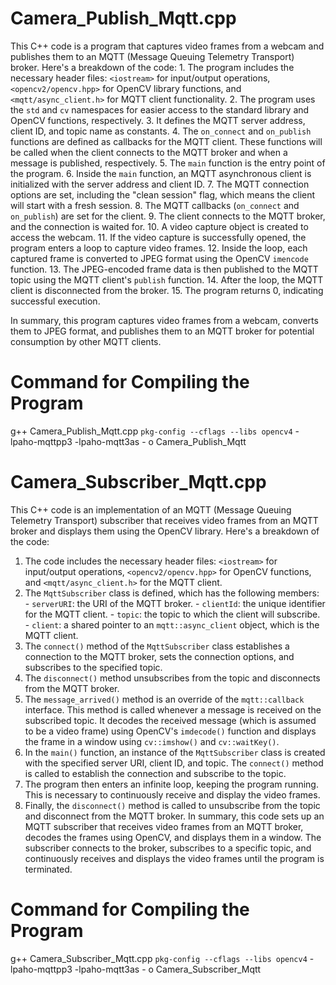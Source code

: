 # Camera_Publish_Mqtt.cpp
  
This C++ code is a program that captures video frames from a webcam and publishes them to an MQTT (Message Queuing Telemetry Transport) broker. Here's a breakdown of the code: 1. The program includes the necessary header files: `<iostream>` for input/output operations, `<opencv2/opencv.hpp>` for OpenCV library functions, and `<mqtt/async_client.h>` for MQTT client functionality. 
2. The program uses the `std` and `cv` namespaces for easier access to the standard library and OpenCV functions, respectively. 
3. It defines the MQTT server address, client ID, and topic name as constants. 
4. The `on_connect` and `on_publish` functions are defined as callbacks for the MQTT client. These functions will be called when the client connects to the MQTT broker and when a message is published, respectively.
5. The `main` function is the entry point of the program. 
6. Inside the `main` function, an MQTT asynchronous client is initialized with the server address and client ID. 
7. The MQTT connection options are set, including the "clean session" flag, which means the client will start with a fresh session. 
8. The MQTT callbacks (`on_connect` and `on_publish`) are set for the client. 
9. The client connects to the MQTT broker, and the connection is waited for.
10. A video capture object is created to access the webcam. 
11. If the video capture is successfully opened, the program enters a loop to capture video frames. 
12. Inside the loop, each captured frame is converted to JPEG format using the OpenCV `imencode` function. 
13. The JPEG-encoded frame data is then published to the MQTT topic using the MQTT client's `publish` function. 
14. After the loop, the MQTT client is disconnected from the broker. 
15. The program returns 0, indicating successful execution. 

In summary, this program captures video frames from a webcam, converts them to JPEG format, and publishes them to an MQTT broker for potential consumption by other MQTT clients.

# Command for Compiling the Program
g++ Camera_Publish_Mqtt.cpp `pkg-config --cflags --libs opencv4` -lpaho-mqttpp3 -lpaho-mqtt3as - o Camera_Publish_Mqtt



# Camera_Subscriber_Mqtt.cpp

This C++ code is an implementation of an MQTT (Message Queuing Telemetry Transport) subscriber that receives video frames from an MQTT broker and displays them using the OpenCV library. Here's a breakdown of the code: 
1. The code includes the necessary header files: `<iostream>` for input/output operations, `<opencv2/opencv.hpp>` for OpenCV functions, and `<mqtt/async_client.h>` for the MQTT client.
2. The `MqttSubscriber` class is defined, which has the following members: - `serverURI`: the URI of the MQTT broker. - `clientId`: the unique identifier for the MQTT client. - `topic`: the topic to which the client will subscribe. - `client`: a shared pointer to an `mqtt::async_client` object, which is the MQTT client.
3. The `connect()` method of the `MqttSubscriber` class establishes a connection to the MQTT broker, sets the connection options, and subscribes to the specified topic.
4. The `disconnect()` method unsubscribes from the topic and disconnects from the MQTT broker.
5. The `message_arrived()` method is an override of the `mqtt::callback` interface. This method is called whenever a message is received on the subscribed topic. It decodes the received message (which is assumed to be a video frame) using OpenCV's `imdecode()` function and displays the frame in a window using `cv::imshow()` and `cv::waitKey()`.
6. In the `main()` function, an instance of the `MqttSubscriber` class is created with the specified server URI, client ID, and topic. The `connect()` method is called to establish the connection and subscribe to the topic.
7. The program then enters an infinite loop, keeping the program running. This is necessary to continuously receive and display the video frames.
8. Finally, the `disconnect()` method is called to unsubscribe from the topic and disconnect from the MQTT broker. In summary, this code sets up an MQTT subscriber that receives video frames from an MQTT broker, decodes the frames using OpenCV, and displays them in a window. The subscriber connects to the broker, subscribes to a specific topic, and continuously receives and displays the video frames until the program is terminated.


# Command for Compiling the Program
g++ Camera_Subscriber_Mqtt.cpp `pkg-config --cflags --libs opencv4` -lpaho-mqttpp3 -lpaho-mqtt3as - o Camera_Subscriber_Mqtt
